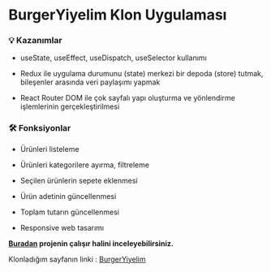 # BurgerYiyelim Klon Uygulaması

### 💡 Kazanımlar

- useState, useEffect, useDispatch, useSelector kullanımı

- Redux ile uygulama durumunu (state) merkezi bir depoda (store) tutmak, bileşenler
  arasında veri paylaşımı yapmak

- React Router DOM ile çok sayfalı yapı oluşturma ve yönlendirme işlemlerinin
  gerçekleştirilmesi

### 🛠️ Fonksiyonlar

- Ürünleri listeleme

- Ürünleri kategorilere ayırma, filtreleme

- Seçilen ürünlerin sepete eklenmesi

- Ürün adetinin güncellenmesi

- Toplam tutarın güncellenmesi

- Responsive web tasarımı

**[Buradan](https://CenkMerk.github.io/Alisveris-Sepeti-Uygulamasi) projenin çalışır halini inceleyebilirsiniz.**

Klonladığım sayfanın linki : [BurgerYiyelim](https://www.burgeryiyelim.com)
